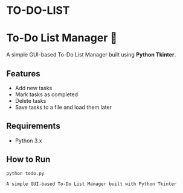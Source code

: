 # TO-DO-LIST
# To-Do List Manager 📝

A simple GUI-based To-Do List Manager built using **Python Tkinter**.

## Features
- Add new tasks
- Mark tasks as completed
- Delete tasks
- Save tasks to a file and load them later

## Requirements
- Python 3.x

## How to Run
```bash
python todo.py

A simple GUI-based To-Do List Manager built with Python Tkinter
